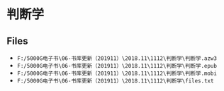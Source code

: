 # 判断学

## Files

- `F:/5000G电子书\06-书库更新（201911）\2018.11\1112\判断学\判断学.azw3`
- `F:/5000G电子书\06-书库更新（201911）\2018.11\1112\判断学\判断学.epub`
- `F:/5000G电子书\06-书库更新（201911）\2018.11\1112\判断学\判断学.mobi`
- `F:/5000G电子书\06-书库更新（201911）\2018.11\1112\判断学\files.txt`
